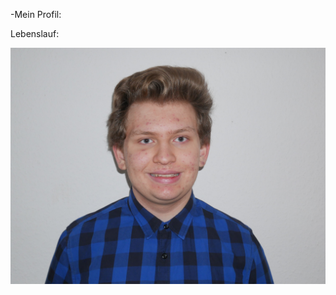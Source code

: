 -Mein Profil:

Lebenslauf:

![Bild Daniel.jpg](https://github.com/DanieloHDP/Daniel-Hartmann/blob/master/Bild%20Daniel.jpg)
